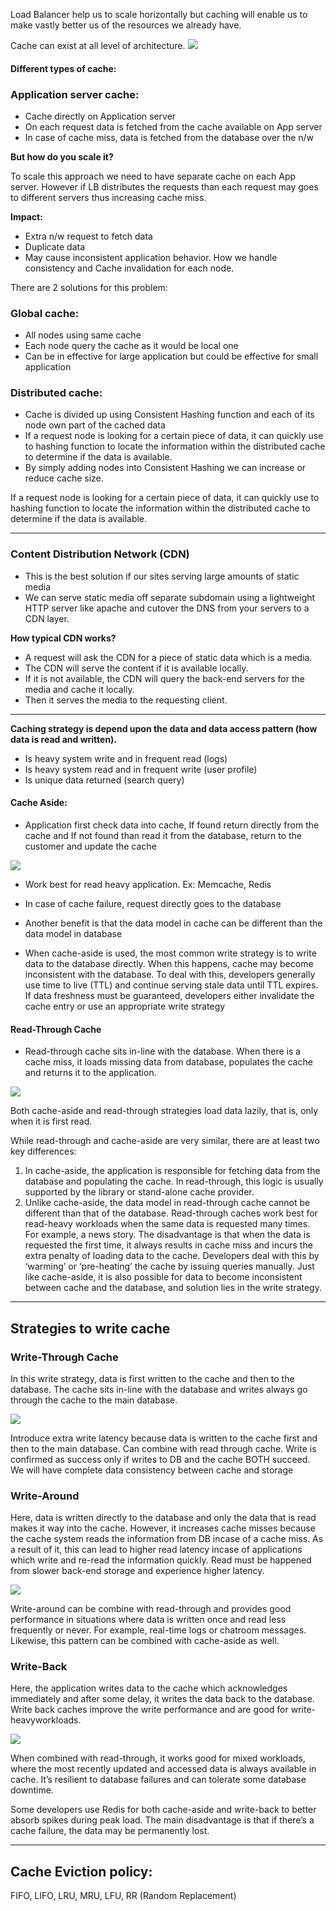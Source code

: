 <p>
Load Balancer help us to scale horizontally but caching will enable us to make vastly better us of the resources we already have.

Cache can exist at all level of architecture.
![](https://github.com/tushargoel86/system_design_principle/blob/master/cache/Cache.jpg)
</p>

<h4> Different types of cache: </h4>

### Application server cache: 
  <ul>
	<li>	Cache directly on Application server </li>
	<li>	On each request data is fetched from the cache available on App server </li>
	<li>	In case of cache miss, data is fetched from the database over the n/w </li>
  </ul>

__But how do you scale it?__
<p> To scale this approach we need to have separate cache on each App server. However if LB distributes the requests than each request may goes to different servers thus increasing cache miss.</p>

__Impact:__
* Extra n/w request to fetch data
* Duplicate data
* May cause inconsistent application behavior. How we handle consistency and Cache invalidation for each node.

<p>There are 2 solutions for this problem: </p>

### Global cache: ###
* All nodes using same cache
* Each node query the cache as it would be local one
* Can be in effective for large application but could be effective for small application

### Distributed cache: ###
* Cache is divided up using Consistent Hashing function and each of its node own part of the cached data
* If a request node is looking for a certain piece of data, it can quickly use to hashing function to locate the information within the distributed cache to determine if the data is available. 	
* By simply adding nodes into Consistent Hashing we can increase or reduce cache size.

<p>If a request node is looking for a certain piece of data, it can quickly use to hashing function to locate the information within the distributed cache to determine if the data is available. </p>

--------------------------------------------------------------------------------------------------------------------

### Content Distribution Network (CDN) ###
* This is the best solution if our sites serving large amounts of static media
* We can serve static media off separate subdomain using a lightweight HTTP server like apache and cutover the DNS from your servers to a CDN layer.

__How typical CDN works?__
* A request will ask the CDN for a piece of static data which is a media.
* The CDN will serve the content if it is available locally.
* If it is not available, the CDN will query the back-end servers for the media and cache it locally.
* Then it serves the media to the requesting client.

---------------------------------------------------------------------------------------------------------------------


__Caching strategy is depend upon the data and data access pattern (how data is read and written).__
* Is heavy system write and in frequent read (logs)
* Is heavy system read and in frequent write (user profile)
* Is unique data returned (search query)

#### Cache Aside: 
* Application first check data into cache, If found return directly from the cache and If not found than read it from the database,   return to the customer and update the cache

![](https://github.com/tushargoel86/system_design_principle/blob/master/cache/Cache-Aside.jpg)

* Work best for read heavy application. Ex: Memcache, Redis
* In case of cache failure, request directly goes to the database
* Another benefit is that the data model in cache can be different than the data model in database

* When cache-aside is used, the most common write strategy is to write data to the database directly. When this happens, cache may become inconsistent with the database. To deal with this, developers generally use time to live (TTL) and continue serving stale data until TTL expires. If data freshness must be guaranteed, developers either invalidate the cache entry or use an appropriate write strategy


#### Read-Through Cache 

* Read-through cache sits in-line with the database. When there is a cache miss, it loads missing data from database, populates the cache and returns it to the application.

![](https://github.com/tushargoel86/system_design_principle/blob/master/cache/Read-Through.jpg)

<p>
Both cache-aside and read-through strategies load data lazily, that is, only when it is first read. 

While read-through and cache-aside are very similar, there are at least two key differences:
1.	In cache-aside, the application is responsible for fetching data from the database and populating the cache. In read-through, this logic is usually supported by the library or stand-alone cache provider.
2.	Unlike cache-aside, the data model in read-through cache cannot be different than that of the database.
Read-through caches work best for read-heavy workloads when the same data is requested many times. For example, a news story. The disadvantage is that when the data is requested the first time, it always results in cache miss and incurs the extra penalty of loading data to the cache. Developers deal with this by ‘warming’ or ‘pre-heating’ the cache by issuing queries manually. Just like cache-aside, it is also possible for data to become inconsistent between cache and the database, and solution lies in the write strategy.

</p>

-----------------------------------------------------------------------------------------------------


## Strategies to write cache
 
### Write-Through Cache
<p>In this write strategy, data is first written to the cache and then to the database. The cache sits in-line with the database and writes always go through the cache to the main database.
 
![](https://github.com/tushargoel86/system_design_principle/blob/master/cache/Write-through.png)

Introduce extra write latency because data is written to the cache first and then to the main database.  Can combine with read through cache. Write is confirmed as success only if writes to DB and the cache BOTH succeed. We will have complete data consistency between cache and storage
</p>

### Write-Around
<p>
Here, data is written directly to the database and only the data that is read makes it way into the cache. However, it increases cache misses because the cache system reads the information from DB incase of a cache miss. As a result of it, this can lead to higher read latency incase of applications which write and re-read the information quickly. Read must be happened from slower back-end storage and experience higher latency.</p>

![](https://github.com/tushargoel86/system_design_principle/blob/master/cache/WriteAround.jpg)

<p>
Write-around can be combine with read-through and provides good performance in situations where data is written once and read less frequently or never. For example, real-time logs or chatroom messages. Likewise, this pattern can be combined with cache-aside as well.
</p>

### Write-Back
<p> Here, the application writes data to the cache which acknowledges immediately and after some delay, it writes the data back to the database. Write back caches improve the write performance and are good for write-heavyworkloads.

![](https://github.com/tushargoel86/system_design_principle/blob/master/cache/Write-back.jpg)

When combined with read-through, it works good for mixed workloads, where the most recently updated and accessed data is always available in cache. It’s resilient to database failures and can tolerate some database downtime. 

Some developers use Redis for both cache-aside and write-back to better absorb spikes during peak load. The main disadvantage is that if there’s a cache failure, the data may be permanently lost.
</p>

-----------------------------------------------------------------------------------------------------------------

## Cache Eviction policy:
FIFO, LIFO, LRU, MRU, LFU, RR (Random Replacement)
